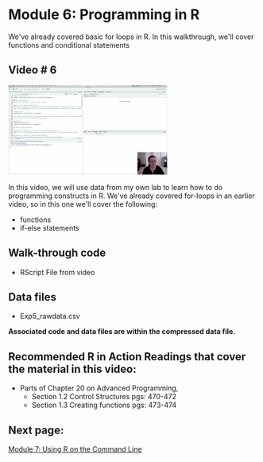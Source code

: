 # Module 6: Programming in R

We've already covered basic for loops in R. In this walkthrough, we'll cover functions and conditional statements

## Video # 6

[![](https://github.com/StevisonLab/R-Mini-Course/blob/main/images/mq1.jpeg)](https://youtu.be/3gGnqDXB76Q)

In this video, we will use data from my own lab to learn how to do programming constructs in R. We've already covered for-loops in an earlier video, so in this one we'll cover the following:

* functions
* if-else statements

## Walk-through code

* RScript File from video

## Data files

* Exp5_rawdata.csv

**Associated code and data files are within the compressed data file.**

## Recommended R in Action Readings that cover the material in this video:
* Parts of Chapter 20 on Advanced Programming, 
  * Section 1.2 Control Structures pgs: 470-472
  * Section 1.3 Creating functions pgs: 473-474

## Next page:
[Module 7: Using R on the Command Line](https://github.com/StevisonLab/R-Mini-Course/blob/main/pages/Use%20R%20on%20the%20CL.md)
